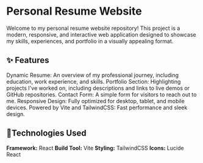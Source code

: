 # **Personal Resume Website**

Welcome to my personal resume website repository! This project is a modern, responsive, and interactive web application designed to showcase my skills, experiences, and portfolio in a visually appealing format.

## ✨ **Features**

Dynamic Resume: An overview of my professional journey, including education, work experience, and skills.
Portfolio Section: Highlighting projects I've worked on, including descriptions and links to live demos or GitHub repositories.
Contact Form: A simple form for visitors to reach out to me.
Responsive Design: Fully optimized for desktop, tablet, and mobile devices.
Powered by Vite and TailwindCSS: Fast performance and sleek design.

## 🚀**Technologies Used**

**Framework:** React
**Build Tool:** Vite
**Styling:** TailwindCSS
**Icons:** Lucide React
